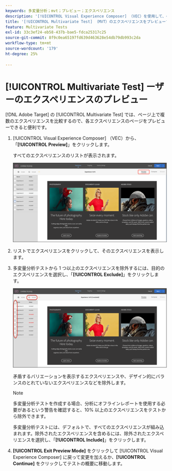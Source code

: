 ```yaml
---
keywords: 多変量分析；mvt；プレビュー；エクスペリエンス
description: '[!UICONTROL Visual Experience Composer] （VEC）を使用して、の [!UICONTROL Multivariate Test] （MVT）アクティビティの各エクスペリエンスをプレビュ  [!DNL Adobe Target]  する方法について説明します。'
title: '[!UICONTROL Multivariate Test] （MVT）のエクスペリエンスをプレビューするには、どうすればよいですか？'
feature: Multivariate Tests
exl-id: 33c3ef24-eb58-437b-bae5-fdca25317c25
source-git-commit: 8f9c0ea65197fd639d463628e54db79db993c2da
workflow-type: tm+mt
source-wordcount: '179'
ht-degree: 25%

---
```


# [!UICONTROL Multivariate Test] ーザーのエクスペリエンスのプレビュー

[!DNL Adobe Target] の [!UICONTROL Multivariate Test] では、ページ上で複数のエクスペリエンスを比較するので、各エクスペリエンスのページをプレビューできると便利です。

1. [!UICONTROL Visual Experience Composer] （VEC）から、「**[!UICONTROL Preview]**」をクリックします。

   すべてのエクスペリエンスのリストが表示されます。

   ![ 画像をプレビュー ](assets/preview.png)

1. リストでエクスペリエンスをクリックして、そのエクスペリエンスを表示します。

1. 多変量分析テストから 1 つ以上のエクスペリエンスを除外するには、目的のエクスペリエンスを選択し、「**[!UICONTROL Exclude]**」をクリックします。

   ![エクスペリエンスを除外](/help/main/c-activities/c-multivariate-testing/t-create-multivariate-test/assets/preview-mvt-exclude.png)

   矛盾するバリエーションを表示するエクスペリエンスや、デザイン的にバランスのとれていないエクスペリエンスなどを除外します。

   >[!NOTE]
   >
   >多変量分析テストを作成する場合、分析にオフラインレポートを使用する必要があるという警告を確認すると、10% 以上のエクスペリエンスをテストから除外できます。

   多変量分析テストには、デフォルトで、すべてのエクスペリエンスが組み込まれます。除外されたエクスペリエンスを含めるには、除外されたエクスペリエンスを選択し、「**[!UICONTROL Include]**」をクリックします。

1. **[!UICONTROL Exit Preview Mode]** をクリックして [!UICONTROL Visual Experience Composer] に戻って変更を加えるか、**[!UICONTROL Continue]** をクリックしてテストの概要に移動します。
